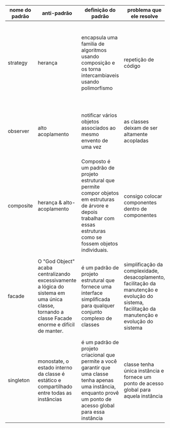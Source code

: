 | nome do padrão | anti-padrão | definição do padrão | problema que ele resolve | exemplo |
|----------------|-------------|---------------------|--------------------------|---------|
| strategy|herança|encapsula uma familia de algoritmos usando composição e os torna intercambiaveis usando polimorfismo| repetição de código | ao invés de perguntar quais pessoas pertencem a mesma familia, uma a uma, pergunto quem têm X sobrenome e associo todas as pessoas da familia a essa classe |
| observer | alto acoplamento | notificar vários objetos associados ao mesmo envento de uma vez | as classes deixam de ser altamente acopladas | precisa atualizar o saldo bancário para todas as contas envolvidas nas transações ao mesmo tempo |
composite | herança & alto-acoplamento |Composto é um padrão de projeto estrutural que permite compor objetos em estruturas de árvore e depois trabalhar com essas estruturas como se fossem objetos individuais. | consigo colocar componentes dentro de componentes | adicionar itens em um carrinho de compra, adiciono objetos dentro do objeto carrinho de compras | 
| facade | O "God Object" acaba centralizando excessivamente a lógica do sistema em uma única classe, tornando a classe Facade enorme e difícil de manter. | é um padrão de projeto estrutural que fornece uma interface simplificada para qualquer conjunto complexo de classes | simplificação da complexidade, desacoplamento, facilitação da manutenção e evolução do sistema, facilitação da manutenção e evolução do sistema | uma aplicação que carrega vídeos curtos engraçados com gatos para redes sociais poderia potencialmente usar uma biblioteca de conversão de vídeo profissional |
| singleton | monostate, o estado interno da classe é estático e compartilhado entre todas as instâncias | é um padrão de projeto criacional que permite a você garantir que uma classe tenha apenas uma instância, enquanto provê um ponto de acesso global para essa instância | classe tenha única instância e fornece um ponto de acesso global para aquela instância | administrador de um sistema | 
